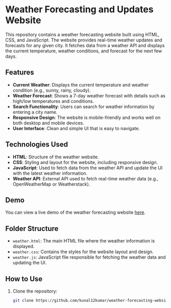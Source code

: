 # Weather Forecasting and Updates Website

This repository contains a weather forecasting website built using HTML, CSS, and JavaScript. The website provides real-time weather updates and forecasts for any given city. It fetches data from a weather API and displays the current temperature, weather conditions, and forecast for the next few days.

## Features

- **Current Weather**: Displays the current temperature and weather condition (e.g., sunny, rainy, cloudy).
- **Weather Forecast**: Shows a 7-day weather forecast with details such as high/low temperatures and conditions.
- **Search Functionality**: Users can search for weather information by entering a city name.
- **Responsive Design**: The website is mobile-friendly and works well on both desktop and mobile devices.
- **User Interface**: Clean and simple UI that is easy to navigate.

## Technologies Used

- **HTML**: Structure of the weather website.
- **CSS**: Styling and layout for the website, including responsive design.
- **JavaScript**: Used to fetch data from the weather API and update the UI with the latest weather information.
- **Weather API**: External API used to fetch real-time weather data (e.g., OpenWeatherMap or Weatherstack).

## Demo

You can view a live demo of the weather forecasting website [here](insert-your-live-demo-link).

## Folder Structure

- `weather.html`: The main HTML file where the weather information is displayed.
- `weather.css`: Contains the styles for the website layout and design.
- `weather.js`: JavaScript file responsible for fetching the weather data and updating the UI.

## How to Use

1. Clone the repository:

   ```bash
   git clone https://github.com/kunal12kumar/weather-forecasting-website.git
